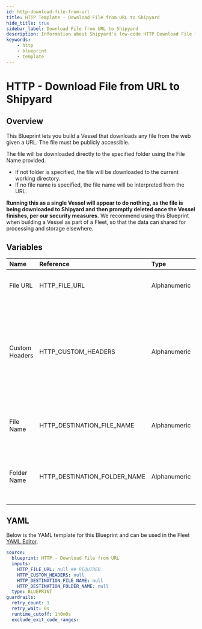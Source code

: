 ```yaml
---
id: http-download-file-from-url
title: HTTP Template - Download File from URL to Shipyard
hide_title: true
sidebar_label: Download File from URL to Shipyard
description: Information about Shipyard's low-code HTTP Download File from URL to Shipyard blueprint. Download any publicly available file from the web given a specific URL. 
keywords:
    - http
    - blueprint
    - template
---
```


# HTTP - Download File from URL to Shipyard

## Overview
This Blueprint lets you build a Vessel that downloads any file from the web given a URL. The file must be publicly accessible. 

The file will be downloaded directly to the specified folder using the File Name provided.
- If not folder is specified, the file will be downloaded to the current working directory.
- If no file name is specified, the file name will be interpreted from the URL.

**Running this as a single Vessel will appear to do nothing, as the file is being downloaded to Shipyard and then promptly deleted once the Vessel finishes, per our security measures.** We recommend using this Blueprint when building a Vessel as part of a Fleet, so that the data can shared for processing and storage elsewhere. 

## Variables

| Name | Reference | Type | Required | Default | Options | Description |
|:-----|:----------|:-----|:---------|:--------|:--------|:------------|
| File URL | HTTP_FILE_URL  | Alphanumeric |:white_check_mark: | - | - | URL to run a download request against. |
| Custom Headers | HTTP_CUSTOM_HEADERS  | Alphanumeric |:heavy_minus_sign: | - | - | A dictionary of additional headers that you want sent to the URL where the download request is being made. |
| File Name | HTTP_DESTINATION_FILE_NAME  | Alphanumeric |:heavy_minus_sign: | - | - | If left blank, will try to interpret the file name from the URL. |
| Folder Name | HTTP_DESTINATION_FOLDER_NAME  | Alphanumeric |:heavy_minus_sign: | - | - | If left blank, the file will be created in the current working directory. |


## YAML
Below is the YAML template for this Blueprint and can be used in the Fleet [YAML Editor](../../reference/fleets/yaml-editor.md).
```yaml
source:
  blueprint: HTTP - Download File from URL
  inputs:
    HTTP_FILE_URL: null ## REQUIRED
    HTTP_CUSTOM_HEADERS: null 
    HTTP_DESTINATION_FILE_NAME: null 
    HTTP_DESTINATION_FOLDER_NAME: null 
  type: BLUEPRINT
guardrails:
  retry_count: 1
  retry_wait: 0s
  runtime_cutoff: 1h0m0s
  exclude_exit_code_ranges:
```
